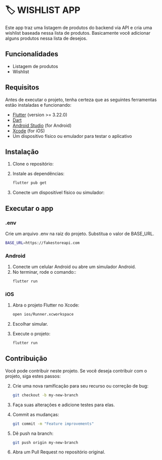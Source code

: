 # 🏷️ WISHLIST APP

Este app traz uma listagem de produtos do backend via API e cria uma wishlist baseada nessa lista de produtos. Basicamente você adicionar alguns produtos nessa lista de desejos. 

## Funcionalidades
- Listagem de produtos
- Wishlist

## Requisitos
Antes de executar o projeto, tenha certeza que as seguintes ferramentas estão instaladas e funcionando:

- [Flutter](https://flutter.dev/docs/get-started/install) (version >= 3.22.0)
- [Dart](https://dart.dev/get-dart)
- [Android Studio](https://developer.android.com/studio) (for Android)
- [Xcode](https://developer.apple.com/xcode/) (for iOS)
- Um dispositivo físico ou emulador para testar o aplicativo

## Instalação

1. Clone o repositório:

2. Instale as dependências:
   ```bash
   flutter pub get
   ```

3. Conecte um dispositível físico ou simulador:

## Executar o app

### .env
Crie um arquivo .env na raiz do projeto. Substitua o valor de BASE_URL.
   ```bash
   BASE_URL=https://fakestoreapi.com
   ```

### Android
1. Conecte um celular Android ou abre um simulador Android.
2. No terminar, rode o comando::
   ```bash
   flutter run
   ```

### iOS
1. Abra o projeto Flutter no Xcode:
   ```bash
   open ios/Runner.xcworkspace
   ```

2. Escolhar simular.
3. Execute o projeto:
   ```bash
   flutter run
   ```

## Contribuição
Você pode contribuir neste projeto. Se você deseja contribuir com o projeto, siga estes passos:

2. Crie uma nova ramificação para seu recurso ou correção de bug:
   ```bash
   git checkout -b my-new-branch
   ```

3. Faça suas alterações e adicione testes para elas.
4. Commit as mudanças:
   ```bash
   git commit -m "Feature improvements"
   ```

5. Dê push na branch:
   ```bash
   git push origin my-new-branch
   ```

6. Abra um Pull Request no repositório original.